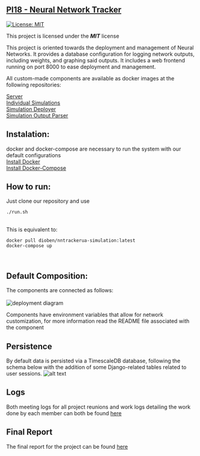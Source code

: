 ## [PI18 - Neural Network Tracker](http://xcoa.av.it.pt/~pi202021g08/)

[![License: MIT](https://img.shields.io/badge/License-MIT-blue.svg)](https://opensource.org/licenses/MIT) 

This project is licensed under the ***MIT*** license


This project is oriented towards the deployment and management of Neural Networks.
It provides a database configuration for logging network outputs, including weights, and graphing said outputs.
It includes a web frontend running on port 8000 to ease deployment and management.

All custom-made components are available as docker images at the following repositories: <br>

[Server](https://hub.docker.com/repository/docker/dioben/nntrackerua-server)<br>
[Individual Simulations](https://hub.docker.com/repository/docker/dioben/nntrackerua-simulation)<br>
[Simulation Deployer](https://hub.docker.com/repository/docker/dioben/nntrackerua-deployer) <br>
[Simulation Output Parser](https://hub.docker.com/repository/docker/dioben/nntrackerua-parser)


## Instalation:
docker and docker-compose are necessary to run the system with our default configurations<br>
[Install Docker](https://docs.docker.com/get-docker/)<br>
[Install Docker-Compose](https://docs.docker.com/compose/install/)

## How to run:

Just clone our repository and use

```
./run.sh
```
<br>
This is equivalent to:<br>

```
docker pull dioben/nntrackerua-simulation:latest
docker-compose up
```
<br>

## Default Composition:

The components are connected as follows: <br><br>
![deployment diagram](http://xcoa.av.it.pt/~pi202021g08/images/deploymentDiagram.png "Deployment Diagram")

Components have environment variables that allow for network customization, for more information read the README file associated with the component

## Persistence
By default data is persisted via a TimescaleDB database, following the schema below with the addition of some Django-related tables related to user sessions.
![alt text](https://drive.google.com/uc?export=view&id=1vS_gxdiUgR-utmgHp0C3hA1puDBeicjG)

## Logs
Both meeting logs for all project reunions and work logs detailing the work done by each member can both be found [here](https://github.com/buckaroo69/PI18/blob/main/Logs_PI_G8.pdf)

## Final Report
The final report for the project can be found [here](https://github.com/buckaroo69/PI18/blob/main/Neural_Net_Tracker_Relatorio_Final.pdf)
